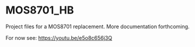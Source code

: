 # MOS8701_HB
Project files for a MOS8701 replacement. More documentation forthcoming.

For now see: https://youtu.be/e5o8c656j3Q
